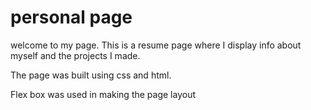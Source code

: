 # personal page

welcome to my page.
This is a resume page where I display info about myself and the projects I made.

The page was built using css and html.

Flex box was used in making the page layout

